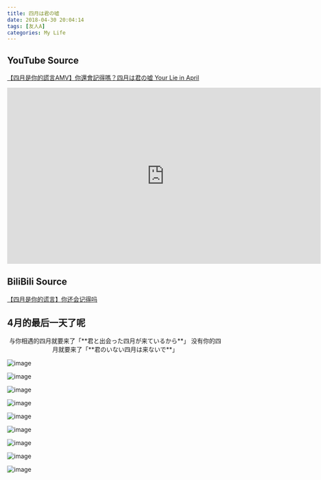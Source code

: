 ```yaml
---
title: 四月は君の嘘
date: 2018-04-30 20:04:14
tags: [友人A]
categories: My Life
---
```


## YouTube Source
[【四月是你的謊言AMV】你還會記得嗎？四月は君の嘘 Your Lie in April](https://www.youtube.com/watch?v=-fFqguvUmwM)

<iframe width="731" height="411" src="https://www.youtube.com/embed/-fFqguvUmwM" frameborder="0" allow="autoplay; encrypted-media" allowfullscreen></iframe>

<!-- more -->
## BiliBili Source
[【四月是你的谎言】你还会记得吗](https://www.bilibili.com/video/av2113169/)

## 4月的最后一天了呢
<center>
与你相遇的四月就要来了「**君と出会った四月が来ているから**」
没有你的四月就要来了「**君のいない四月は来ないで**」

</center>

![image](https://cdn.jsdelivr.net/gh/Trouble404/Blog_Pics/YourLieInApril/1.png)

![image](https://cdn.jsdelivr.net/gh/Trouble404/Blog_Pics/YourLieInApril/2.png)

![image](https://cdn.jsdelivr.net/gh/Trouble404/Blog_Pics/YourLieInApril/3.png)

![image](https://cdn.jsdelivr.net/gh/Trouble404/Blog_Pics/YourLieInApril/4.png)

![image](https://cdn.jsdelivr.net/gh/Trouble404/Blog_Pics/YourLieInApril/5.png)

![image](https://cdn.jsdelivr.net/gh/Trouble404/Blog_Pics/YourLieInApril/6.png)

![image](https://cdn.jsdelivr.net/gh/Trouble404/Blog_Pics/YourLieInApril/7.png)

![image](https://cdn.jsdelivr.net/gh/Trouble404/Blog_Pics/YourLieInApril/8.png)

![image](https://cdn.jsdelivr.net/gh/Trouble404/Blog_Pics/YourLieInApril/9.png)